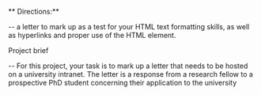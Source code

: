 ** Directions:**

-- a letter to mark up as a test for your HTML text formatting skills, as well  
 as hyperlinks and proper use of the HTML <head> element.

Project brief

-- For this project, your task is to mark up a letter that needs to be hosted
on a university intranet. The letter is a response from a research fellow to a prospective PhD student concerning their application to the university
